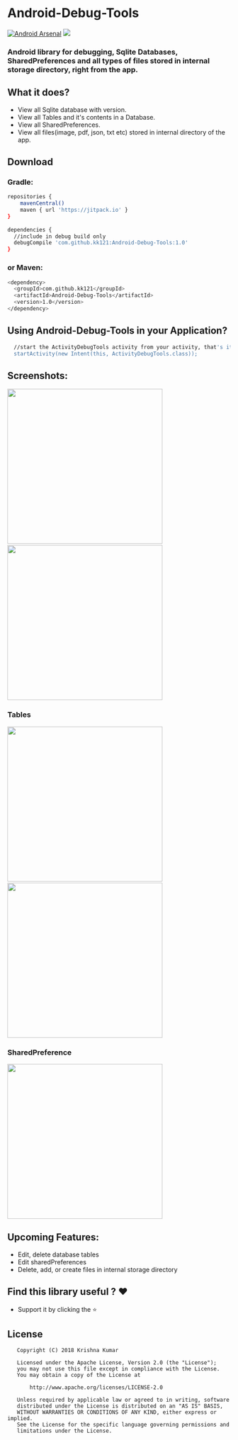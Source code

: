 # Android-Debug-Tools
[![Android Arsenal]( https://img.shields.io/badge/Android%20Arsenal-Android%20Debug%20Tools-green.svg?style=flat )]( https://android-arsenal.com/details/1/6828 ) [![](https://jitpack.io/v/kk121/Android-Debug-Tools.svg)](https://jitpack.io/#kk121/Android-Debug-Tools)
<br>
### Android library for debugging, Sqlite Databases, SharedPreferences and all types of files stored in internal storage directory, right from the app.

## What it does?
* View all Sqlite database with version.
* View all Tables and it's contents in a Database.
* View all SharedPreferences.
* View all files(image, pdf, json, txt etc) stored in internal directory of the app.

## Download
### Gradle:
```sh
repositories {
    mavenCentral()
    maven { url 'https://jitpack.io' }
}
    
dependencies {
  //include in debug build only
  debugCompile 'com.github.kk121:Android-Debug-Tools:1.0'
}

```
### or Maven:
```sh
<dependency>
  <groupId>com.github.kk121</groupId>
  <artifactId>Android-Debug-Tools</artifactId>
  <version>1.0</version>
</dependency>
```

## Using Android-Debug-Tools in your Application?
```sh
  //start the ActivityDebugTools activity from your activity, that's it
  startActivity(new Intent(this, ActivityDebugTools.class));
```

## Screenshots:
<img src="https://github.com/kk121/Android-Debug-Tools/blob/master/screenshots/drawer.png" width="350"> &nbsp; &nbsp; &nbsp; &nbsp; <img src="https://github.com/kk121/Android-Debug-Tools/blob/master/screenshots/database%20list.png" width="350">

### Tables
<img src="https://github.com/kk121/Android-Debug-Tools/blob/master/screenshots/table%20list.png" width="350"> &nbsp; &nbsp; &nbsp; &nbsp; <img src="https://github.com/kk121/Android-Debug-Tools/blob/master/screenshots/table%20content.png" width="350">

### SharedPreference
<img src="https://github.com/kk121/Android-Debug-Tools/blob/master/screenshots/sharedPreference.png" width="350">

## Upcoming Features:
* Edit, delete database tables
* Edit sharedPreferences
* Delete, add, or create files in internal storage directory

## Find this library useful ? :heart:
* Support it by clicking the :star:

## License
```
   Copyright (C) 2018 Krishna Kumar

   Licensed under the Apache License, Version 2.0 (the "License");
   you may not use this file except in compliance with the License.
   You may obtain a copy of the License at

       http://www.apache.org/licenses/LICENSE-2.0

   Unless required by applicable law or agreed to in writing, software
   distributed under the License is distributed on an "AS IS" BASIS,
   WITHOUT WARRANTIES OR CONDITIONS OF ANY KIND, either express or implied.
   See the License for the specific language governing permissions and
   limitations under the License.
```

